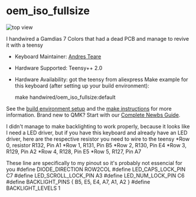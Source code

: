 # oem_iso_fullsize

![top view](https://i.imgur.com/Pm5Vz1P.jpg)

I handwired a Gamdias 7 Colors that had a dead PCB and manage to revive it with a teensy

* Keyboard Maintainer: [Andres Teare](https://github.com/andresteare)
* Hardware Supported: Teensy++ 2.0
* Hardware Availability: got the teensy from aliexpress
Make example for this keyboard (after setting up your build environment):

    make handwired/oem_iso_fullsize:default

See the [build environment setup](https://docs.qmk.fm/#/getting_started_build_tools) and the [make instructions](https://docs.qmk.fm/#/getting_started_make_guide) for more information. Brand new to QMK? Start with our [Complete Newbs Guide](https://docs.qmk.fm/#/newbs).

I didn't manage to make backlighting to work properly, because it looks like I need a LED driver, but if you have this keyboard and already have an LED driver, here are the respective resistor you need to wire to the teensy 
*Row 0, resistor R132, Pin A1
*Row 1, R131, Pin B5
*Row 2, R130, Pin E4
*Row 3, R129, Pin A2
*Row 4, R128, Pin E5
*Row 5, R127, Pin A7

These line are specifically to my pinout so it's probably not essencial for you
#define DIODE_DIRECTION ROW2COL
#define LED_CAPS_LOCK_PIN C7
#define LED_SCROLL_LOCK_PIN A3
#define LED_NUM_LOCK_PIN C6
#define BACKLIGHT_PINS { B5, E5, E4, A7, A1, A2 }
#define BACKLIGHT_LEVELS 1